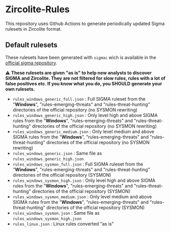 # Zircolite-Rules

This repository uses Github Actions to generate periodically updated Sigma rulesets in Zircolite format.

## Default rulesets

These rulesets have been generated with `sigmac` wich is available in the [official sigma repository](https://github.com/SigmaHQ/sigma).

:warning: **These rulesets are given "as is" to help new analysts to discover SIGMA and Zircolite. They are not filtered for slow rules, rules with a lot of false positives etc. If you know what you do, you SHOULD generate your own rulesets.**

- `rules_windows_generic_full.json` : Full SIGMA ruleset from the "**Windows**", "rules-emerging-threats" and "rules-threat-hunting" directories of the official repository (no SYSMON rewriting)
- `rules_windows_generic_high.json` : Only level high and above SIGMA rules from the "**Windows**", "rules-emerging-threats" and "rules-threat-hunting" directories of the official repository (no SYSMON rewriting)
- `rules_windows_generic_medium.json` : Only level medium and above SIGMA rules from the "**Windows**", "rules-emerging-threats" and "rules-threat-hunting" directories of the official repository (no SYSMON rewriting)
- `rules_windows_generic.json` : Same file as `rules_windows_generic_high.json`
- `rules_windows_sysmon_full.json` : Full SIGMA ruleset from the "**Windows**", "rules-emerging-threats" and "rules-threat-hunting" directories of the official repository  (SYSMON)
- `rules_windows_sysmon_high.json` : Only level high and above SIGMA rules from the "**Windows**", "rules-emerging-threats" and "rules-threat-hunting" directories of the official repository (SYSMON)
- `rules_windows_sysmon_medium.json` : Only level medium and above SIGMA rules from the "**Windows**", "rules-emerging-threats" and "rules-threat-hunting" directories of the official repository (SYSMON)
- `rules_windows_sysmon.json` : Same file as `rules_windows_sysmon_high.json`
- `rules_linux.json` : Linux rules converted "as is"
